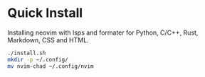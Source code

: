 # Quick Install
Installing neovim with lsps and formater for Python, C/C++, Rust, Markdown, CSS and HTML.
```bash
./install.sh
mkdir -p ~/.config/
mv nvim-chad ~/.config/nvim
```
